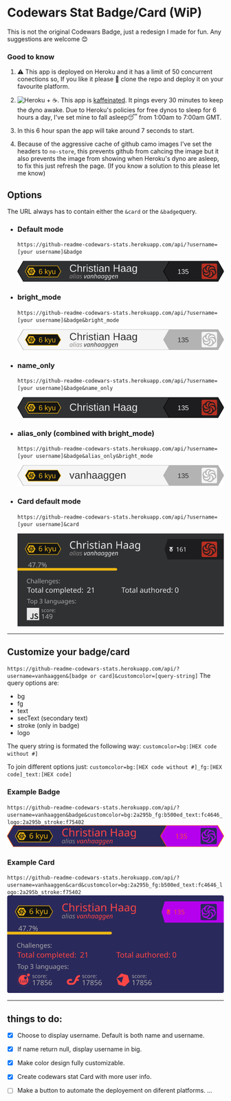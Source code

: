# Codewars Stat Badge/Card (WiP) 
This is not the original Codewars Badge, just a redesign I made for fun. Any suggestions are welcome 😊


### Good to know
1. ⚠ This app is deployed on Heroku and it has a limit of 50 concurrent conections so, If you like it please 🙏 clone the repo and deploy it on your favourite platform.

2. ![Heroku][1] + ☕. This app is [kaffeinated](https://kaffeine.herokuapp.com/). It pings every 30 minutes to keep the dyno awake. Due to Heroku's policies for free dynos to sleep for 6 hours a day, I've set mine to fall asleep😴 from 1:00am to 7:00am GMT.

3. In this 6 hour span the app will take around 7 seconds to start. 

4. Because of the aggressive cache of github camo images I've set the headers to `no-store`, this prevents github from cahcing the image but it also prevents the image from showing when Heroku's dyno are asleep, to fix this just refresh the page. (If you know a solution to this please let me know)


## Options 

The URL always has to contain either the `&card` or the `&badge`query.

- ### Default mode 
   `https://github-readme-codewars-stats.herokuapp.com/api/?username=[your username]&badge`
 
    ![](./svg/defaultBadge.svg)
 
- ### bright_mode
   `https://github-readme-codewars-stats.herokuapp.com/api/?username=[your username]&badge&bright_mode`
 
    ![](./svg/badgeBrightMode.svg)

- ### name_only
  `https://github-readme-codewars-stats.herokuapp.com/api/?username=[your username]&badge&name_only`

    ![](./svg/badgeNameOnly.svg)

- ### alias_only (combined with bright_mode)
  `https://github-readme-codewars-stats.herokuapp.com/api/?username=[your username]&badge&alias_only&bright_mode`

    ![](./svg/badgeCombinedOptions.svg)
 
 - ### Card default mode
   `https://github-readme-codewars-stats.herokuapp.com/api/?username=[your username]&card`
   
   ![](./svg/svgCard.svg)
---
 ## Customize your badge/card
 
`https://github-readme-codewars-stats.herokuapp.com/api/?username=vanhaaggen&[badge or card]&customcolor=[query-string]`
  The query options are:
  - bg
  - fg
  - text
  - secText (secondary text)
  - stroke (only in badge)
  - logo
  
  The query string is formated the following way:
  `customcolor=bg:[HEX code without #]`
  
  To join different options just:
  `customcolor=bg:[HEX code without #]_fg:[HEX code]_text:[HEX code]`
  
  ### Example Badge
  `https://github-readme-codewars-stats.herokuapp.com/api/?username=vanhaaggen&badge&customcolor=bg:2a295b_fg:b500ed_text:fc4646_logo:2a295b_stroke:f75402`
  ![](./svg/customBadge.svg)
  
  ### Example Card
  `https://github-readme-codewars-stats.herokuapp.com/api/?username=vanhaaggen&card&customcolor=bg:2a295b_fg:b500ed_text:fc4646_logo:2a295b_stroke:f75402`
  ![](./svg/customCard.svg)
 
--- 
## things to do:
- [x] Choose to display username. Default is both name and username.

- [x] If name return null, display username in big.

- [x] Make color design fully customizable.

- [x] Create codewars stat Card with more user info.

- [ ] Make a button to automate the deployement on diferent platforms.
...


[1]: https://img.shields.io/static/v1?label=heroku&logo=heroku&labelColor=9e7cc1&style=flat&message=&nbsp;&color=9e7cc1
